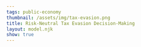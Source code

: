 ```yaml
---
tags: public-economy
thumbnail: /assets/img/tax-evasion.png
title: Risk-Neutral Tax Evasion Decision-Making
layout: model.njk
show: true
---
```

<script>
const myCalculator = new EconVision();

//set graph
myCalculator.setGraphs({'engine':'desmos','idDiv':'TaxEvasion','height':'650px','width':'100','left':'-25','right':'150','bottom':'-15','top':'100','copy':true,'expressions':false,'zoomFit':true,'showXAxis':true,'showYAxis':true,'xAxisLabel':'Tax Evasion Amount($)','yAxisLabel':'Expected Monetary Value($)'});

//inputs
myCalculator.addSliderInput({'idDiv':'taxRate','title':'Tax Rate(%)','latex':'T_{rate}','min':'0','max':'100','step':'0.01','defaultValue':'50','listGraphs':[0]});
myCalculator.addSliderInput({'idDiv':'baseprobabilitycaught','title':'Base Probability of Getting Caught (%)','latex':'P_b','min':'0','max':'100','step':'0.01','defaultValue':'20','listGraphs':[0]});
myCalculator.addSliderInput({'idDiv':'increaseprobabilitycaught','title':'Probability Increase per $1,000 Evasion (%)','latex':'P_i','min':'0.01','max':'100','step':'0.01','defaultValue':'1','listGraphs':[0]});
myCalculator.addSliderInput({'idDiv':'penaltycaught','title':'Penalty for Getting Caught ($)','latex':'p_c','min':'0','max':'100000','step':'0.01','defaultValue':'5000','listGraphs':[0]});
myCalculator.line();
myCalculator.addSliderInput({'idDiv':'evasionamount','title':'Evasion Amount ($)','latex':'E_{amt}','min':'0','max':'B_{r}','step':'0.01','defaultValue':'20000','listGraphs':[0]});


//calculations
myCalculator.addExpression({'idDiv':'probability','latex':"P=\\frac{P_{b}}{100}+\\frac{P_{i}}{100}\\cdot\\frac{x}{1000}",'hidden':true,'listGraphs':[0]});
myCalculator.addExpression({'idDiv':'findExpectedCostAmt','latex':"E_{c}=f_{c}\\left(E_{amt}\\right)",'listGraphs':[0]});
myCalculator.addExpression({'idDiv':'findExpectedBenefitAmt','latex':"E_{b}=f_{b}\\left(E_{amt}\\right)",'listGraphs':[0]});


//draw lines
myCalculator.addExpression({'idDiv':'expectedBenefit','latex':"f_b\\left(x\\right)=\\frac{T_{rate}}{100}x\\cdot\\left(1-P\\right)",'color':'#09aa14','listGraphs':[0]});
myCalculator.addExpression({'idDiv':'expectedCost','latex':"f_c\\left(x\\right)=p_c\\cdot P",'color':'#e60000','listGraphs':[0]});
myCalculator.addExpression({'idDiv':'drawLineEvasion','latex':"x=E_{amt}\\left\\{0<y<f_{b}\\left(x\\right)\\right\\}",'color':'#338bff','listGraphs':[0]});
myCalculator.addExpression({'idDiv':'drawLineEvasionDashed','latex':"x=o_{x}\\left\\{0<y<f_{b}\\left(x\\right)\\right\\}",'color':'#bb00ff','lineStyle':Desmos.Styles.DASHED,'lineWidth':'1','listGraphs':[0]});
myCalculator.addExpression({'idDiv':'ExpectedNetValue','latex':'E_{n}=E_{b}-E_{c}','listGraphs':[0]});


//draw points
myCalculator.addLabel({'idDiv':'draggableEvasion','latex':"\\left(E_{amt},0\\right)",'label':'Drag Me','showLabel':true,'dragMode':Desmos.DragModes.X,'color':'#338bff','listGraphs':[0]});
myCalculator.addLabel({'idDiv':'LabelExpectedCost','latex':"\\left(E_{amt},f_{c}\\left(E_{amt}\\right)\\right)",'label':'Expected Cost: $${E_{c}}','color':'#e60000','pointSize':'0','showLabel':true,'listGraphs':[0]});
myCalculator.addLabel({'idDiv':'LabelExpectedBenefit','latex':"\\left(E_{amt},f_{b}\\left(E_{amt}\\right)\\right)",'label':'Expected Benefit: $${E_{b}}','color':'#09aa14','pointSize':'0','showLabel':true,'listGraphs':[0]});
myCalculator.addLabel({'idDiv':'LabelExpectedNet','latex':"\\left(o_{x},\\frac{f_{b}\\left(o_{x}\\right)}{2}\\right)",'label':'Expected Net: $${E_{n}}','color':'#7024ff','pointSize':'0','listGraphs':[0]});

myCalculator.addSwitchInput({'idDiv':'switchShowLabels','title':'Show Labels','hideToggle':true,'defaultState':true,'idDivs':["LabelExpectedCost", "LabelExpectedBenefit", "LabelExpectedNet"],'listGraphs':[0]});

//draw MB/MC
myCalculator.addExpression({'idDiv':'MB','latex':"g_{b}\\left(x\\right)=f_{b}'\\left(x\\right)",'hidden':true,'color':'#1fff4b','listGraphs':[0]});
myCalculator.addExpression({'idDiv':'MC','latex':"g_{c}\\left(x\\right)=f_{c}'\\left(x\\right)",'hidden':true,'color':'#fe6262','listGraphs':[0]});


//calc MC=MB
myCalculator.addExpression({'idDiv':'findOptimalEvasionX','latex':"g_{b}\\left(o_{x}\\right)\\sim g_{c}\\left(o_{x}\\right)",'listGraphs':[0]});
myCalculator.addLabel({'idDiv':'LabelOptimalEvasion','latex':"\\left(o_{x},g_{b}\\left(o_{x}\\right)\\right)",'label':'Optimal Evasion: $${o_{x}}','color':'#bb00ff','pointStyle':Desmos.Styles.OPEN,'showLabel':true,'listGraphs':[0]});



//setbounds
myCalculator.addExpression({'idDiv':'findMaxPointX','latex':"f_{b}'\\left(m_{x}\\right)\\sim0",'hidden':true,'listGraphs':[0]});
myCalculator.addExpression({'idDiv':'findTopBound','latex':"B_{t}=f_{b}\\left(m_{x}\\right)",'hidden':true,'listGraphs':[0]});
myCalculator.addExpression({'idDiv':'findRightBound','latex':"B_{r}=m_{x}\\cdot2",'hidden':true,'listGraphs':[0]});
myCalculator.setBounds({'top':'B_{t}','right':'B_{r}','tolerance':'1.1','mtolerance':'1.2','listGraphs':[0]});


//instructions
myCalculator.setInstructions({'title':'Tax Rate Input','content':'The tax rate, expressed as a percentage of one`s income, is a fundamental component in our evaluation of tax evasion incentives. By adjusting the tax rate using the slider provided, you can observe the interplay between tax rates and the subsequent enticement for evasion. It is essential to recognize that while higher tax rates may generate increased motivation for evasion, the risks associated with such behavior concurrently escalate.'});
myCalculator.setInstructions({'title':'Base Probability of Getting Caught Input','content':'The base probability of detection is the initial likelihood that an individual will be apprehended for tax evasion, exclusive of any additional probability increases stemming from the amount evaded. This variable is a crucial aspect of our analysis as it establishes the baseline risk associated with tax evasion. To modify the base probability, utilize the slider and select the desired percentage value. A higher base probability implies more rigorous tax enforcement mechanisms in place.'});
myCalculator.setInstructions({'title':'Probability Increase per $1,000 Evasion Input','content':'The probability increase per $1,000 of evasion represents the incremental risk of apprehension associated with each additional $1,000 evaded. This value illustrates the compounding nature of risk as the amount of tax evasion rises. To explore varying levels of risk, adjust the probability increase per $1,000 of evasion using the slider. Higher values of this parameter indicate a more stringent enforcement environment with greater deterrence for tax evasion.'});
myCalculator.setInstructions({'title':'Penalty for Getting Caught Input','content':'The penalty input quantifies the supplementary financial burden imposed on individuals found guilty of tax evasion, over and above the repayment of evaded taxes. This parameter assists in evaluating the potential repercussions of tax evasion. To establish the appropriate penalty amount, simply manipulate the slider to select the desired dollar value. It is important to consider that higher penalty amounts generally act as a deterrent for engaging in tax evasion.'});
myCalculator.setInstructions({'title':'Evasion Amount Input','content':'The evasion amount input serves to define the specific sum of taxes an individual is considering evading, directly influencing both potential gains and costs associated with such behavior. To explore various evasion amounts, adjust the slider or directly interact with the light blue draggable component on the graph. As you modify the evasion amount, the graph will dynamically adapt, offering a comprehensive visual representation of the intricate relationships between tax evasion variables. \\theory{"Marginal Benefit and Marginal Cost Equilibrium (MB=MC)","In the context of tax evasion, the optimal amount occurs when the marginal benefit (MB) of evading taxes is equal to the marginal cost (MC) of doing so. The marginal benefit represents the additional monetary savings from evading a specific increment of taxes, while the marginal cost reflects the increased risk of being caught and the associated penalties. A risk-neutral taxpayer will engage in tax evasion up to the point where the MB equals the MC, as this equilibrium represents the optimal balance between the potential gains and risks associated with tax evasion."}'});

myCalculator.setCreators({'title':'Developer','name':'Radi','school':'GS’23'});


myCalculator.setScriptPackage({'replaceTheory':true});
</script>